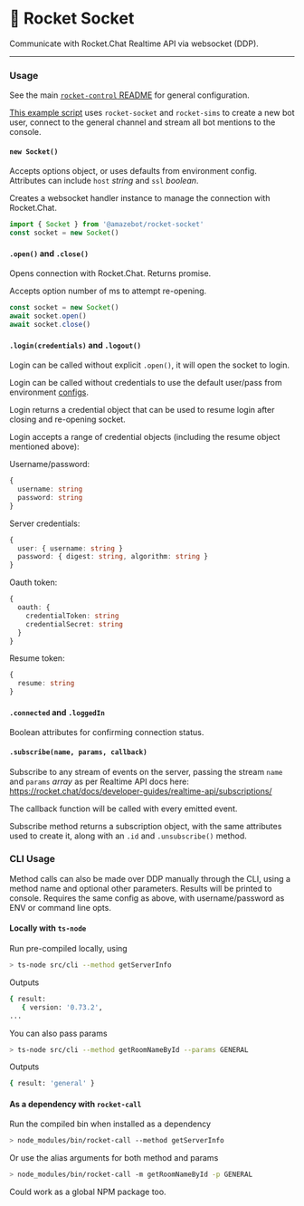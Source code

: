 [control]: https://github.com/Amazebot/rocket-control
[config]: https://github.com/Amazebot/rocket-control#config
[mentions]: https://github.com/Amazebot/rocket-control/tree/master/packages/examples/src/bot-mentions.ts

# 🔌 Rocket Socket
Communicate with Rocket.Chat Realtime API via websocket (DDP).

---

### Usage

See the main [`rocket-control` README][control] for general configuration.

[This example script][mentions] uses `rocket-socket` and `rocket-sims` to create
a new bot user, connect to the general channel and stream all bot mentions to
the console.

#### `new Socket()`

Accepts options object, or uses defaults from environment config. Attributes can
include `host` *string* and `ssl` *boolean*.

Creates a websocket handler instance to manage the connection with Rocket.Chat.

```ts
import { Socket } from '@amazebot/rocket-socket'
const socket = new Socket()
```

#### `.open()` and `.close()`

Opens connection with Rocket.Chat. Returns promise.

Accepts option number of ms to attempt re-opening.

```ts
const socket = new Socket()
await socket.open()
await socket.close()
```

#### `.login(credentials)` and `.logout()`

Login can be called without explicit `.open()`, it will open the socket to login.

Login can be called without credentials to use the default user/pass from environment [configs][control].

Login returns a credential object that can be used to resume login after closing and re-opening socket.

Login accepts a range of credential objects (including the resume object mentioned above):

Username/password:
```ts
{
  username: string
  password: string
}
```

Server credentials:
```ts
{
  user: { username: string }
  password: { digest: string, algorithm: string }
}
```

Oauth token:
```ts
{
  oauth: {
    credentialToken: string
    credentialSecret: string
  }
}
```

Resume token:
```ts
{
  resume: string
}
```

#### `.connected` and `.loggedIn`

Boolean attributes for confirming connection status.

#### `.subscribe(name, params, callback)`

Subscribe to any stream of events on the server, passing the stream `name` and `params` *array* as per Realtime API docs here: https://rocket.chat/docs/developer-guides/realtime-api/subscriptions/

The callback function will be called with every emitted event.

Subscribe method returns a subscription object, with the same attributes used to create it, along with an `.id` and `.unsubscribe()` method.

### CLI Usage

Method calls can also be made over DDP manually through the CLI, using a method
name and optional other parameters. Results will be printed to console. Requires
the same config as above, with username/password as ENV or command line opts.

#### Locally with `ts-node`

Run pre-compiled locally, using

```sh
> ts-node src/cli --method getServerInfo
```

Outputs

```sh
{ result:
   { version: '0.73.2',
...
```

You can also pass params

```sh
> ts-node src/cli --method getRoomNameById --params GENERAL
```

Outputs

```sh
{ result: 'general' }
```

#### As a dependency with `rocket-call`

Run the compiled bin when installed as a dependency

```sh
> node_modules/bin/rocket-call --method getServerInfo
```

Or use the alias arguments for both method and params

```sh
> node_modules/bin/rocket-call -m getRoomNameById -p GENERAL
```

Could work as a global NPM package too.
